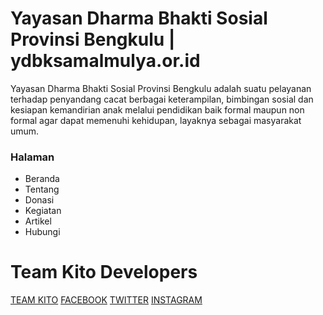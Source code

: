 # Yayasan Dharma Bhakti Sosial Provinsi Bengkulu | ydbksamalmulya.or.id

Yayasan Dharma Bhakti Sosial Provinsi Bengkulu adalah suatu pelayanan terhadap penyandang cacat berbagai keterampilan, bimbingan sosial dan kesiapan kemandirian anak melalui pendidikan baik formal maupun non formal agar dapat memenuhi kehidupan, layaknya sebagai masyarakat umum.

### Halaman

* Beranda
* Tentang
* Donasi
* Kegiatan
* Artikel
* Hubungi

# Team Kito Developers
[TEAM KITO](http://teamkito.com/)
[FACEBOOK](https://www.facebook.com/teamkito/)
[TWITTER](https://twitter.com/teamkitodev)
[INSTAGRAM](https://www.instagram.com/teamkito/)